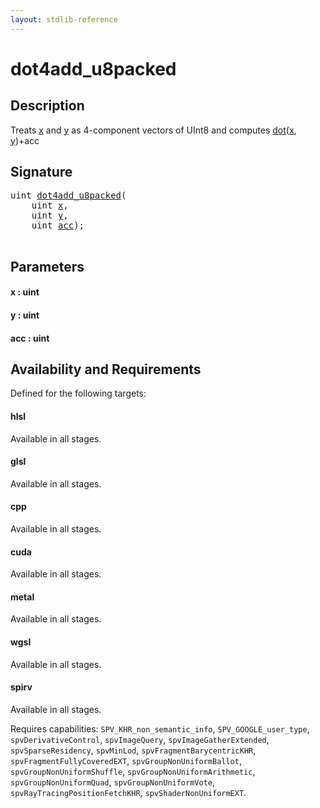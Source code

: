 ```yaml
---
layout: stdlib-reference
---
```


# dot4add\_u8packed

## Description

Treats <span class='code'><a href="dot4add_u8packed.html#decl-x" class="code_param">x</a></span> and <span class='code'><a href="dot4add_u8packed.html#decl-y" class="code_param">y</a></span> as 4-component vectors of <span class='code'>UInt8</span> and computes <span class='code'><a href=".html">dot</a>(<a href=".html#decl-x" class="code_param">x</a>, <a href=".html#decl-y" class="code_param">y</a>)+acc</span>




## Signature 

<pre>
<span class="code_keyword">uint</span> <a href="dot4add_u8packed.html">dot4add_u8packed</a>(
    <span class="code_keyword">uint</span> <a href="dot4add_u8packed.html#decl-x" class="code_param">x</a>,
    <span class="code_keyword">uint</span> <a href="dot4add_u8packed.html#decl-y" class="code_param">y</a>,
    <span class="code_keyword">uint</span> <a href="dot4add_u8packed.html#decl-acc" class="code_param">acc</a>);

</pre>

## Parameters

####  <a id="decl-x"></a>x  : uint
####  <a id="decl-y"></a>y  : uint
####  <a id="decl-acc"></a>acc  : uint

## Availability and Requirements

Defined for the following targets:

#### hlsl
Available in all stages.

#### glsl
Available in all stages.

#### cpp
Available in all stages.

#### cuda
Available in all stages.

#### metal
Available in all stages.

#### wgsl
Available in all stages.

#### spirv
Available in all stages.

Requires capabilities: `SPV_KHR_non_semantic_info`, `SPV_GOOGLE_user_type`, `spvDerivativeControl`, `spvImageQuery`, `spvImageGatherExtended`, `spvSparseResidency`, `spvMinLod`, `spvFragmentBarycentricKHR`, `spvFragmentFullyCoveredEXT`, `spvGroupNonUniformBallot`, `spvGroupNonUniformShuffle`, `spvGroupNonUniformArithmetic`, `spvGroupNonUniformQuad`, `spvGroupNonUniformVote`, `spvRayTracingPositionFetchKHR`, `spvShaderNonUniformEXT`.


